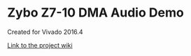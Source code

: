 # Zybo Z7-10 DMA Audio Demo <!-- Replace this line with the project name -->
Created for Vivado 2016.4

[Link to the project wiki](https://reference.digilentinc.com/learn/programmable-logic/tutorials/zybo-z7-dma-audio-demo/start)

